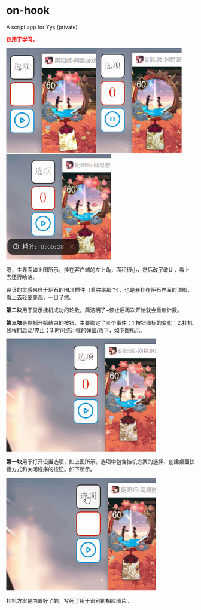 # on-hook
A script app for Yys (private).

<font color="red">**仅用于学习。**</font>

![主界面](./sample/2-1.png)![主界面](./sample/2-2.png)![主界面](./sample/2-3.png)

嗯，主界面如上图所示，挂在客户端的左上角，面积很小，然后改了改UI，看上去还行哈哈。

设计的灵感来自于炉石的HDT插件（看胜率那个），也是悬挂在炉石界面的顶部，看上去轻便美观，一目了然。

**第二块**用于显示挂机成功的轮数，简洁明了~停止后再次开始就会重新计数。

**第三块**是控制开始结束的按钮，主要绑定了三个事件：1.按钮图标的变化；2.挂机线程的启动/停止；3.时间统计框的弹出/落下，如下图所示。

![动态1](./sample/gif1.gif)

**第一块**用于打开设置选项，如上图所示。选项中包含挂机方案的选择、创建桌面快捷方式和关闭程序的按钮。如下所示。

![动态2](./sample/gif2.gif)

挂机方案是内置好了的，写死了用于识别的相应图片。




